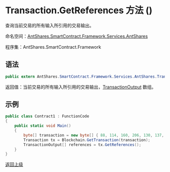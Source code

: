 # Transaction.GetReferences 方法 ()

查询当前交易的所有输入所引用的交易输出。

命名空间：[AntShares.SmartContract.Framework.Services.AntShares](../../AntShares.md)

程序集：AntShares.SmartContract.Framework

## 语法

```c#
public extern AntShares.SmartContract.Framework.Services.AntShares.TransactionOutput[] GetReferences()
```

返回值：当前交易的所有输入所引用的交易输出，[TransactionOutput](../TransactionOutput.md) 数组。

## 示例

```c#
public class Contract1 : FunctionCode
{
    public static void Main()
    {
        byte[] transaction = new byte[] { 88, 114, 160, 206, 130, 137, 41, 94, 119, 120, 242, 71, 232, 244, 3, 20, 165, 69, 182, 232, 106, 185, 119, 239, 183, 65, 174, 220, 157, 251, 28, 215 };
        Transaction tx = Blockchain.GetTransaction(transaction);
        TransactionOutput[] references = tx.GetReferences();
    }
}
```



[返回上级](../Transaction.md)